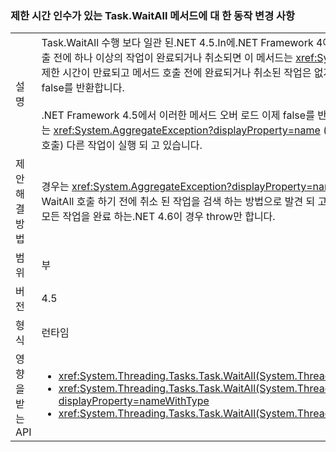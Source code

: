 ### <a name="change-in-behavior-for-taskwaitall-methods-with-time-out-arguments"></a>제한 시간 인수가 있는 Task.WaitAll 메서드에 대 한 동작 변경 사항

|   |   |
|---|---|
|설명|Task.WaitAll 수행 보다 일관 된.NET 4.5.In에.NET Framework 4에서는 이러한 메서드 되지 않게 동작 했었습니다. 제한 시간이 만료되고 메서드 호출 전에 하나 이상의 작업이 완료되거나 취소되면 이 메서드는 <xref:System.AggregateException?displayProperty=name> 예외를 throw합니다. 제한 시간이 만료되고 메서드 호출 전에 완료되거나 취소된 작업은 없지만 메서드 호출 후에 하나 이상의 작업이 완료되거나 취소되면 이 메서드는 false를 반환합니다.<br/><br/>.NET Framework 4.5에서 이러한 메서드 오버 로드 이제 false를 반환 하는 경우 시간 제한 간격이 만료 되 고 throw 하는 경우 모든 작업이 실행 되는 <xref:System.AggregateException?displayProperty=name> (에 관계 없이 앞 이나 뒤의 메서드는 여부 입력된 한 작업이 취소 되는 경우에 예외 호출) 다른 작업이 실행 되 고 있습니다.|
|제안 해결 방법|경우는 <xref:System.AggregateException?displayProperty=name> 코드 IsCanceled 속성을 통해 동일한 검색을 수행 해야 대신 호출 되는 WaitAll 호출 하기 전에 취소 된 작업을 검색 하는 방법으로 발견 되 고 되었습니다 (예:. Any(t =&gt; t.IsCanceled)) 이후 시간 제한 전에 대기 중이 던된 모든 작업을 완료 하는.NET 4.6이 경우 throw만 합니다.|
|범위|부|
|버전|4.5|
|형식|런타임|
|영향을 받는 API|<ul><li><xref:System.Threading.Tasks.Task.WaitAll(System.Threading.Tasks.Task[],System.Int32)?displayProperty=nameWithType></li><li><xref:System.Threading.Tasks.Task.WaitAll(System.Threading.Tasks.Task[],System.Int32,System.Threading.CancellationToken)?displayProperty=nameWithType></li><li><xref:System.Threading.Tasks.Task.WaitAll(System.Threading.Tasks.Task[],System.TimeSpan)?displayProperty=nameWithType></li></ul>|

